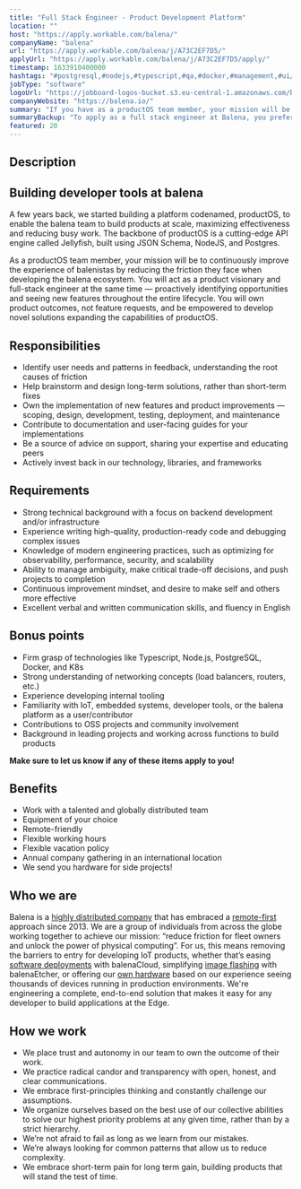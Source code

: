 ```yaml
---
title: "Full Stack Engineer - Product Development Platform"
location: ""
host: "https://apply.workable.com/balena/"
companyName: "balena"
url: "https://apply.workable.com/balena/j/A73C2EF7D5/"
applyUrl: "https://apply.workable.com/balena/j/A73C2EF7D5/apply/"
timestamp: 1633910400000
hashtags: "#postgresql,#nodejs,#typescript,#qa,#docker,#management,#ui/ux"
jobType: "software"
logoUrl: "https://jobboard-logos-bucket.s3.eu-central-1.amazonaws.com/balena"
companyWebsite: "https://balena.io/"
summary: "If you have as a productOS team member, your mission will be to continuously improve the experience of balenistas by reducing the friction they face when developing the balena ecosystem, Balena is looking for someone with your skillset."
summaryBackup: "To apply as a full stack engineer at Balena, you preferably need to have some #postgresql, #nodejs, #typescript."
featured: 20
---
```


## Description

## Building developer tools at balena

A few years back, we started building a platform codenamed, productOS, to enable the balena team to build products at scale, maximizing effectiveness and reducing busy work. The backbone of productOS is a cutting-edge API engine called Jellyfish, built using JSON Schema, NodeJS, and Postgres.

As a productOS team member, your mission will be to continuously improve the experience of balenistas by reducing the friction they face when developing the balena ecosystem. You will act as a product visionary and full-stack engineer at the same time — proactively identifying opportunities and seeing new features throughout the entire lifecycle. You will own product outcomes, not feature requests, and be empowered to develop novel solutions expanding the capabilities of productOS.

## Responsibilities

*   Identify user needs and patterns in feedback, understanding the root causes of friction
*   Help brainstorm and design long-term solutions, rather than short-term fixes
*   Own the implementation of new features and product improvements — scoping, design, development, testing, deployment, and maintenance
*   Contribute to documentation and user-facing guides for your implementations
*   Be a source of advice on support, sharing your expertise and educating peers
*   Actively invest back in our technology, libraries, and frameworks

## Requirements

*   Strong technical background with a focus on backend development and/or infrastructure
*   Experience writing high-quality, production-ready code and debugging complex issues
*   Knowledge of modern engineering practices, such as optimizing for observability, performance, security, and scalability
*   Ability to manage ambiguity, make critical trade-off decisions, and push projects to completion
*   Continuous improvement mindset, and desire to make self and others more effective
*   Excellent verbal and written communication skills, and fluency in English

## Bonus points

*   Firm grasp of technologies like Typescript, Node.js, PostgreSQL, Docker, and K8s
*   Strong understanding of networking concepts (load balancers, routers, etc.)
*   Experience developing internal tooling
*   Familiarity with IoT, embedded systems, developer tools, or the balena platform as a user/contributor
*   Contributions to OSS projects and community involvement
*   Background in leading projects and working across functions to build products

**Make sure to let us know if any of these items apply to you!**

## Benefits

*   Work with a talented and globally distributed team
*   Equipment of your choice
*   Remote-friendly
*   Flexible working hours
*   Flexible vacation policy
*   Annual company gathering in an international location
*   We send you hardware for side projects!

## Who we are

Balena is a [highly distributed company](https://www.balena.io/team/) that has embraced a [remote-first](https://www.balena.io/blog/how-we-run-a-remote-team/) approach since 2013. We are a group of individuals from across the globe working together to achieve our mission: “reduce friction for fleet owners and unlock the power of physical computing”. For us, this means removing the barriers to entry for developing IoT products, whether that’s easing [software deployments](https://www.balena.io/docs/learn/deploy/deployment/) with balenaCloud, simplifying [image flashing](https://www.balena.io/etcher/) with balenaEtcher, or offering our [own hardware](https://www.balena.io/fin/) based on our experience seeing thousands of devices running in production environments. We're engineering a complete, end-to-end solution that makes it easy for any developer to build applications at the Edge.

## How we work

*   We place trust and autonomy in our team to own the outcome of their work.
*   We practice radical candor and transparency with open, honest, and clear communications.
*   We embrace first-principles thinking and constantly challenge our assumptions.
*   We organize ourselves based on the best use of our collective abilities to solve our highest priority problems at any given time, rather than by a strict hierarchy.
*   We’re not afraid to fail as long as we learn from our mistakes.
*   We’re always looking for common patterns that allow us to reduce complexity.
*   We embrace short-term pain for long term gain, building products that will stand the test of time.
